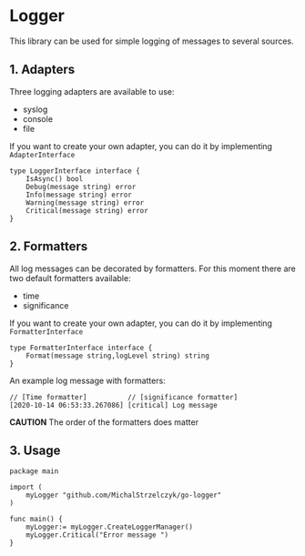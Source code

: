 # Logger

This library can be used for simple logging of messages to several sources.

## 1. Adapters

Three logging adapters are available to use:
- syslog
- console
- file

If you want to create your own adapter, you can do it by implementing `AdapterInterface`
```
type LoggerInterface interface {
	IsAsync() bool
    Debug(message string) error
	Info(message string) error
    Warning(message string) error
	Critical(message string) error
}
```  

## 2. Formatters

All log messages can be decorated by formatters. For this moment there are two default formatters available:
- time
- significance 

If you want to create your own adapter, you can do it by implementing `FormatterInterface`

```
type FormatterInterface interface {
	Format(message string,logLevel string) string
}
```

An example log message with formatters:
```
// [Time formatter]          // [significance formatter]
[2020-10-14 06:53:33.267086] [critical] Log message
```

**CAUTION** The order of the formatters does matter

## 3. Usage

```
package main

import (
	myLogger "github.com/MichalStrzelczyk/go-logger"
)

func main() {
	myLogger:= myLogger.CreateLoggerManager()
	myLogger.Critical("Error message ")
}
```
